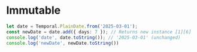 # Immutable

```ts {monaco-run} {autorun:false}
let date = Temporal.PlainDate.from('2025-03-01');  
const newDate = date.add({ days: 7 }); // Returns new instance [1][6]  
console.log('date', date.toString()); // '2025-03-01' (unchanged)
console.log('newDate', newDate.toString())

```